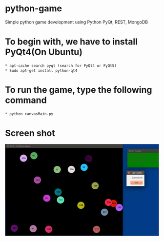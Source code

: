 # python-game
Simple python game development using Python PyQt, REST, MongoDB

# To begin with, we have to install PyQt4(On Ubuntu)
	* apt-cache search pyqt (search for PyQt4 or PyQt5)
	* Sudo apt-get install python-qt4

# To run the game, type the following command
	* python canvasMain.py

# Screen shot
![alt text](https://github.com/saanvijay/python-game/blob/master/screen-shot-game.png)
